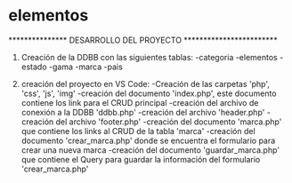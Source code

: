 # elementos

***************     DESARROLLO DEL PROYECTO     ************************

1. Creación de la DDBB con las siguientes tablas:
    -categoria
    -elementos
    -estado
    -gama
    -marca
    -pais

2. creación del proyecto en VS Code:
    -Creación de las carpetas 'php', 'css', 'js', 'img'
    -creación del documento 'index.php', este documento contiene los link para el CRUD principal
    -creación del archivo de conexión a la DDBB 'ddbb.php'
    -creación del archivo 'header.php'
    -creación del archivo 'footer.php'
    -creación del documento 'marca.php' que contiene los links al CRUD de la tabla 'marca'
    -creación del documento 'crear_marca.php' donde se encuentra el formulario para crear una nueva marca
    -creación del documento 'guardar_marca.php' que contiene el Query para guardar la información del formulario 'crear_marca.php'